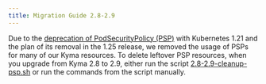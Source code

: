 ```yaml
---
title: Migration Guide 2.8-2.9
---
```


Due to the [deprecation of PodSecurityPolicy (PSP)](https://kubernetes.io/blog/2021/04/06/podsecuritypolicy-deprecation-past-present-and-future/) with Kubernetes 1.21 and the plan of its removal in the 1.25 release, we removed the usage of PSPs for many of our Kyma resources. To delete leftover PSP resources, when you upgrade from Kyma 2.8 to 2.9, either run the script [2.8-2.9-cleanup-psp.sh](https://github.com/kyma-project/kyma/blob/release-2.9/docs/assets/2.8-2.9-cleanup-psp.sh) or run the commands from the script manually.

